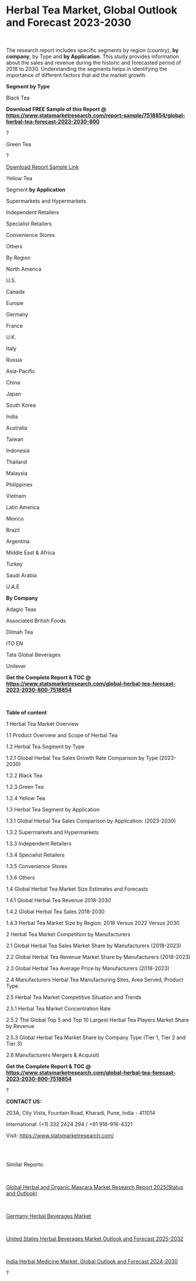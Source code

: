 <h1>Herbal Tea Market, Global Outlook and Forecast 2023-2030</h1><br/><p>The research report includes specific segments by region (country), <strong>by company</strong>, by Type and <strong>by Application</strong>. This study provides information about the sales and revenue during the historic and forecasted period of 2018 to 2030. Understanding the segments helps in identifying the importance of different factors that aid the market growth.</p>
 
 
 
 <p><strong>Segment by Type</strong></p>
 
 
 
 <p>Black Tea</p>
 
 
 
 <div><b>Download FREE Sample of this Report @ <a href="https://www.statsmarketresearch.com/download-free-sample/7518854/global-herbal-tea-forecast-2023-2030-800">https://www.statsmarketresearch.com/report-sample/7518854/global-herbal-tea-forecast-2023-2030-800</a></b></div>
 
 
 
 <p>? </p>
 
 
 
 <p>Green Tea</p>
 
 
 
 <p>? </p>
 
 
 
 <p><a href="https://www.statsmarketresearch.com/download-free-sample/7518854/global-herbal-tea-forecast-2023-2030-800">Download Report Sample Link</a></p>
 
 
 
 <p>Yellow Tea</p>
 
 
 
 <p>Segment <strong>by Application</strong></p>
 
 
 
 <p>Supermarkets and Hypermarkets</p>
 
 
 
 <p>Independent Retailers</p>
 
 
 
 <p>Specialist Retailers</p>
 
 
 
 <p>Convenience Stores</p>
 
 
 
 <p>Others</p>
 
 
 
 <p>By Region</p>
 
 
 
 <p>North America</p>
 
 
 
 <p>U.S.</p>
 
 
 
 <p>Canada</p>
 
 
 
 <p>Europe</p>
 
 
 
 <p>Germany</p>
 
 
 
 <p>France</p>
 
 
 
 <p>U.K.</p>
 
 
 
 <p>Italy</p>
 
 
 
 <p>Russia</p>
 
 
 
 <p>Asia-Pacific</p>
 
 
 
 <p>China</p>
 
 
 
 <p>Japan</p>
 
 
 
 <p>South Korea</p>
 
 
 
 <p>India</p>
 
 
 
 <p>Australia</p>
 
 
 
 <p>Taiwan</p>
 
 
 
 <p>Indonesia</p>
 
 
 
 <p>Thailand</p>
 
 
 
 <p>Malaysia</p>
 
 
 
 <p>Philippines</p>
 
 
 
 <p>Vietnam</p>
 
 
 
 <p>Latin America</p>
 
 
 
 <p>Mexico</p>
 
 
 
 <p>Brazil</p>
 
 
 
 <p>Argentina</p>
 
 
 
 <p>Middle East & Africa</p>
 
 
 
 <p>Turkey</p>
 
 
 
 <p>Saudi Arabia</p>
 
 
 
 <p>U.A.E</p>
 
 
 
 <p><strong>By Company</strong></p>
 
 
 
 <p>Adagio Teas</p>
 
 
 
 <p>Associated British Foods</p>
 
 
 
 <p>Dilmah Tea</p>
 
 
 
 <p>ITO EN</p>
 
 
 
 <p>Tata Global Beverages</p>
 
 
 
 <p>Unilever</p>
 
 
 
 <div><b>Get the Complete Report & TOC @ <a href="https://www.statsmarketresearch.com/global-herbal-tea-forecast-2023-2030-800-7518854">https://www.statsmarketresearch.com/global-herbal-tea-forecast-2023-2030-800-7518854</a></b></div>
 
 
 
 <p><br />
 
 <b>Table of content</b></p>
 
 
 
 <p>1 Herbal Tea Market Overview<br />
 
 1.1 Product Overview and Scope of Herbal Tea<br />
 
 1.2 Herbal Tea Segment by Type<br />
 
 1.2.1 Global Herbal Tea Sales Growth Rate Comparison by Type (2023-2030)<br />
 
 1.2.2 Black Tea<br />
 
 1.2.3 Green Tea<br />
 
 1.2.4 Yellow Tea<br />
 
 1.3 Herbal Tea Segment by Application<br />
 
 1.3.1 Global Herbal Tea Sales Comparison by Application: (2023-2030)<br />
 
 1.3.2 Supermarkets and Hypermarkets<br />
 
 1.3.3 Independent Retailers<br />
 
 1.3.4 Specialist Retailers<br />
 
 1.3.5 Convenience Stores<br />
 
 1.3.6 Others<br />
 
 1.4 Global Herbal Tea Market Size Estimates and Forecasts<br />
 
 1.4.1 Global Herbal Tea Revenue 2018-2030<br />
 
 1.4.2 Global Herbal Tea Sales 2018-2030<br />
 
 1.4.3 Herbal Tea Market Size by Region: 2018 Versus 2022 Versus 2030<br />
 
 2 Herbal Tea Market Competition by Manufacturers<br />
 
 2.1 Global Herbal Tea Sales Market Share by Manufacturers (2018-2023)<br />
 
 2.2 Global Herbal Tea Revenue Market Share by Manufacturers (2018-2023)<br />
 
 2.3 Global Herbal Tea Average Price by Manufacturers (2018-2023)<br />
 
 2.4 Manufacturers Herbal Tea Manufacturing Sites, Area Served, Product Type<br />
 
 2.5 Herbal Tea Market Competitive Situation and Trends<br />
 
 2.5.1 Herbal Tea Market Concentration Rate<br />
 
 2.5.2 The Global Top 5 and Top 10 Largest Herbal Tea Players Market Share by Revenue<br />
 
 2.5.3 Global Herbal Tea Market Share by Company Type (Tier 1, Tier 2 and Tier 3)<br />
 
 2.6 Manufacturers Mergers & Acquisiti</p>
 
 
 
 <div><b>Get the Complete Report & TOC @ <a href="https://www.statsmarketresearch.com/global-herbal-tea-forecast-2023-2030-800-7518854">https://www.statsmarketresearch.com/global-herbal-tea-forecast-2023-2030-800-7518854</a></b></div>
 
 
 
 <p>? </p>
 
 
 
 <p><b>CONTACT US:</b><br />
 
 203A, City Vista, Fountain Road, Kharadi, Pune, India - 411014<br />
 
 International: (+1) 332 2424 294 / +91 916-916-4321<br />
 
 Visit: <a href="https://www.statsmarketresearch.com/">https://www.statsmarketresearch.com/</a><br />
 
 <br />
 
 <br />
 
 Similar Reports:<br />
 
 <br />
 
 <a href="https://www.statsmarketresearch.com/global-herbal-organic-mascara-2025-635-8024528">Global Herbal and Organic Mascara Market Research Report 2025(Status and Outlook)</a><br />
 
 <br />
 
 <a href="https://www.statsmarketresearch.com/germany-herbal-beverages-642-8020935">Germany Herbal Beverages Market</a><br />
 
 <br />
 
 <a href="https://www.statsmarketresearch.com/united-states-herbal-beverages-2024-2030-736-8015703">United States Herbal Beverages Market Outlook and Forecast 2025-2032</a><br />
 
 <br />
 
 <a href="https://www.statsmarketresearch.com/global-india-herbal-medicine-forecast-2024-2030-812-8007989">India Herbal Medicine Market, Global Outlook and Forecast 2024-2030</a><br />
 
 ? </p>